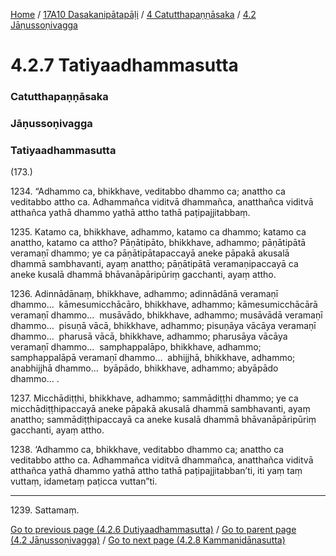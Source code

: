 
[Home](/) / [17A10 Dasakanipātapāḷi](../../../17A10.md) / [4 Catutthapaṇṇāsaka](../../4.md) / [4.2 Jāṇussoṇivagga](../4.2.md)

# 4.2.7 Tatiyaadhammasutta

### Catutthapaṇṇāsaka

### Jāṇussoṇivagga

### Tatiyaadhammasutta

(173.)

1234\. “Adhammo ca, bhikkhave, veditabbo dhammo ca; anattho ca veditabbo attho ca. Adhammañca viditvā dhammañca, anatthañca viditvā atthañca yathā dhammo yathā attho tathā paṭipajjitabbaṃ.

1235\. Katamo ca, bhikkhave, adhammo, katamo ca dhammo; katamo ca anattho, katamo ca attho? Pāṇātipāto, bhikkhave, adhammo; pāṇātipātā veramaṇī dhammo; ye ca pāṇātipātapaccayā aneke pāpakā akusalā dhammā sambhavanti, ayaṃ anattho; pāṇātipātā veramaṇipaccayā ca aneke kusalā dhammā bhāvanāpāripūriṃ gacchanti, ayaṃ attho.

1236\. Adinnādānaṃ, bhikkhave, adhammo; adinnādānā veramaṇī dhammo…  kāmesumicchācāro, bhikkhave, adhammo; kāmesumicchācārā veramaṇī dhammo…  musāvādo, bhikkhave, adhammo; musāvādā veramaṇī dhammo…  pisuṇā vācā, bhikkhave, adhammo; pisuṇāya vācāya veramaṇī dhammo…  pharusā vācā, bhikkhave, adhammo; pharusāya vācāya veramaṇī dhammo…  samphappalāpo, bhikkhave, adhammo; samphappalāpā veramaṇī dhammo…  abhijjhā, bhikkhave, adhammo; anabhijjhā dhammo…  byāpādo, bhikkhave, adhammo; abyāpādo dhammo… .

1237\. Micchādiṭṭhi, bhikkhave, adhammo; sammādiṭṭhi dhammo; ye ca micchādiṭṭhipaccayā aneke pāpakā akusalā dhammā sambhavanti, ayaṃ anattho; sammādiṭṭhipaccayā ca aneke kusalā dhammā bhāvanāpāripūriṃ gacchanti, ayaṃ attho.

1238\. ‘Adhammo ca, bhikkhave, veditabbo dhammo ca; anattho ca veditabbo attho ca. Adhammañca viditvā dhammañca, anatthañca viditvā atthañca yathā dhammo yathā attho tathā paṭipajjitabban’ti, iti yaṃ taṃ vuttaṃ, idametaṃ paṭicca vuttan”ti.

---

1239\. Sattamaṃ.



[Go to previous page (4.2.6 Dutiyaadhammasutta)](4.2.6.md) / [Go to parent page (4.2 Jāṇussoṇivagga)](../4.2.md) / [Go to next page (4.2.8 Kammanidānasutta)](4.2.8.md)


